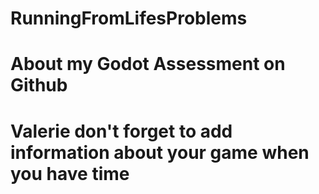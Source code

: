 # RunningFromLifesProblems
# About my Godot Assessment on Github
# Valerie don't forget to add information about your game when you have time
